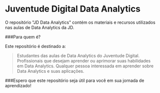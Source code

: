 # Juventude Digital Data Analytics
O repositório "JD Data Analytics" contém os materiais e recursos utilizados nas aulas de Data Analytics da JD.

###Para quem é?

Este repositório é destinado a:

> Estudantes das aulas de Data Analytics do Juventude Digital.
> Profissionais que desejam aprender ou aprimorar suas habilidades em Data Analytics.
> Qualquer pessoa interessada em aprender sobre Data Analytics e suas aplicações.

###Espero que este repositório seja útil para você em sua jornada de aprendizado!

